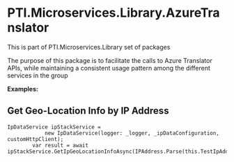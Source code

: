 ﻿# PTI.Microservices.Library.AzureTranslator

This is part of PTI.Microservices.Library set of packages

The purpose of this package is to facilitate the calls to Azure Translator APIs, while maintaining a consistent usage pattern among the different services in the group

**Examples:**

## Get Geo-Location Info by IP Address

    IpDataService ipStackService =
                new IpDataService(logger: _logger, _ipDataConfiguration, customHttpClient);
            var result = await ipStackService.GetIpGeoLocationInfoAsync(IPAddress.Parse(this.TestIpAddress));
